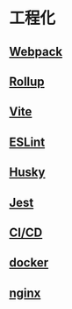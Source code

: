 # 工程化

## [Webpack](./Webpack/webpack.md)

## [Rollup](./Rollup/rollup.md)

## [Vite](./vite/vite.md)

## [ESLint](./eslint/)

## [Husky](./husky/README.md)

## [Jest](./Jest/README.md)

## [CI/CD](./CI/ci.md)

## [docker](./docker/docker.md)

## [nginx](./nginx/nginx.md)
